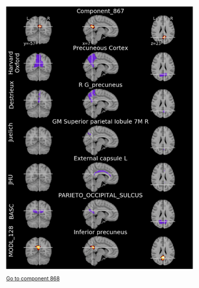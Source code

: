 


![867](preliminary/867.jpg "Component 867")

[Go to component 868](https://parietal-inria.github.io/MODL_atlas/1024/868 "Component 868")